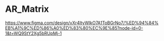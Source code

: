 # AR_Matrix

https://www.figma.com/design/vXr4ltyWlkO7A1ToBGrNo7/%ED%94%84%EB%A1%9C%ED%86%A0%ED%83%80%EC%9E%85?node-id=0-1&t=WQ9StY2Xg5bRUpMj-1

